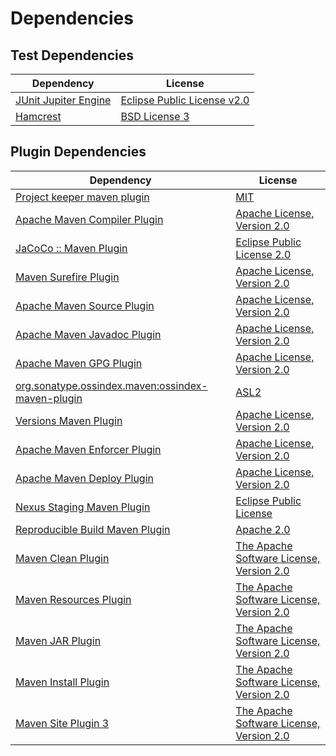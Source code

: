 <!-- @formatter:off -->
# Dependencies

## Test Dependencies

| Dependency                | License                          |
| ------------------------- | -------------------------------- |
| [JUnit Jupiter Engine][0] | [Eclipse Public License v2.0][1] |
| [Hamcrest][2]             | [BSD License 3][3]               |

## Plugin Dependencies

| Dependency                                              | License                                        |
| ------------------------------------------------------- | ---------------------------------------------- |
| [Project keeper maven plugin][4]                        | [MIT][5]                                       |
| [Apache Maven Compiler Plugin][6]                       | [Apache License, Version 2.0][7]               |
| [JaCoCo :: Maven Plugin][8]                             | [Eclipse Public License 2.0][9]                |
| [Maven Surefire Plugin][10]                             | [Apache License, Version 2.0][7]               |
| [Apache Maven Source Plugin][12]                        | [Apache License, Version 2.0][7]               |
| [Apache Maven Javadoc Plugin][14]                       | [Apache License, Version 2.0][7]               |
| [Apache Maven GPG Plugin][16]                           | [Apache License, Version 2.0][7]               |
| [org.sonatype.ossindex.maven:ossindex-maven-plugin][18] | [ASL2][19]                                     |
| [Versions Maven Plugin][20]                             | [Apache License, Version 2.0][7]               |
| [Apache Maven Enforcer Plugin][22]                      | [Apache License, Version 2.0][7]               |
| [Apache Maven Deploy Plugin][24]                        | [Apache License, Version 2.0][7]               |
| [Nexus Staging Maven Plugin][26]                        | [Eclipse Public License][27]                   |
| [Reproducible Build Maven Plugin][28]                   | [Apache 2.0][19]                               |
| [Maven Clean Plugin][30]                                | [The Apache Software License, Version 2.0][19] |
| [Maven Resources Plugin][32]                            | [The Apache Software License, Version 2.0][19] |
| [Maven JAR Plugin][34]                                  | [The Apache Software License, Version 2.0][19] |
| [Maven Install Plugin][36]                              | [The Apache Software License, Version 2.0][19] |
| [Maven Site Plugin 3][38]                               | [The Apache Software License, Version 2.0][19] |

[4]: https://github.com/exasol/project-keeper-maven-plugin
[19]: http://www.apache.org/licenses/LICENSE-2.0.txt
[10]: https://maven.apache.org/surefire/maven-surefire-plugin/
[26]: http://www.sonatype.com/public-parent/nexus-maven-plugins/nexus-staging/nexus-staging-maven-plugin/
[30]: http://maven.apache.org/plugins/maven-clean-plugin/
[5]: https://opensource.org/licenses/MIT
[20]: http://www.mojohaus.org/versions-maven-plugin/
[3]: http://opensource.org/licenses/BSD-3-Clause
[6]: https://maven.apache.org/plugins/maven-compiler-plugin/
[9]: https://www.eclipse.org/legal/epl-2.0/
[24]: https://maven.apache.org/plugins/maven-deploy-plugin/
[27]: http://www.eclipse.org/legal/epl-v10.html
[8]: https://www.jacoco.org/jacoco/trunk/doc/maven.html
[28]: http://zlika.github.io/reproducible-build-maven-plugin
[34]: http://maven.apache.org/plugins/maven-jar-plugin/
[7]: https://www.apache.org/licenses/LICENSE-2.0.txt
[22]: https://maven.apache.org/enforcer/maven-enforcer-plugin/
[1]: https://www.eclipse.org/legal/epl-v20.html
[36]: http://maven.apache.org/plugins/maven-install-plugin/
[0]: https://junit.org/junit5/
[18]: https://sonatype.github.io/ossindex-maven/maven-plugin/
[16]: https://maven.apache.org/plugins/maven-gpg-plugin/
[12]: https://maven.apache.org/plugins/maven-source-plugin/
[2]: http://hamcrest.org/JavaHamcrest/
[38]: http://maven.apache.org/plugins/maven-site-plugin/
[32]: http://maven.apache.org/plugins/maven-resources-plugin/
[14]: https://maven.apache.org/plugins/maven-javadoc-plugin/
